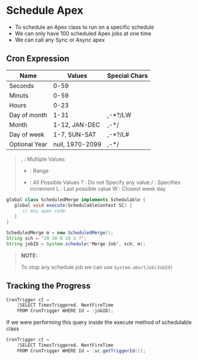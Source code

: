 # Schedule Apex

- To schedule an Apex class to run on a specific schedule
- We can only have 100 scheduled Apex jobs at one time
- We can call any Sync or Async apex

## Cron Expression

| Name | Values | Special Chars |
|-------|--------|----------|
|Seconds|0-59||
|Minuts|0-59||
|Hours|0-23||
|Day of month | 1-31|,-*?/LW|
|Month|1-12, JAN-DEC|,-*/|
|Day of week|1-7, SUN-SAT|,-*?/L#|
|Optional Year|null, 1970-2099|,-*/|

> , : Multiple Values
> - : Range
> * : All Possible Values
> ? : Do not Specify any value
> / : Specifies increment
> L : Last possible value
> W : Closest week day

``` java
global class ScheduledMerge implements Schedulable {
   global void execute(SchedulableContext SC) {
      // Any apex code
   }
}
```

``` java
ScheduledMerge m = new ScheduledMerge();
String sch = '20 30 8 10 2 ?';
String jobID = System.schedule('Merge Job', sch, m);
```

> **NOTE:**
>
> To stop any schedule job we can use ```System.abortJob(JobId)```

## Tracking the Progress

``` java
CronTrigger ct = 
    [SELECT TimesTriggered, NextFireTime
    FROM CronTrigger WHERE Id = :jobID];
```

If we were performing this query inside the execute method of schedulable class

``` java
CronTrigger ct = 
    [SELECT TimesTriggered, NextFireTime
    FROM CronTrigger WHERE Id = :sc.getTriggerId()];
```

